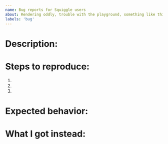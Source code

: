```yaml
---
name: Bug reports for Squiggle users
about: Rendering oddly, trouble with the playground, something like this? 
labels: 'bug'
---
```

# Description:


# Steps to reproduce:
1.
2.
3.

# Expected behavior:


# What I got instead:

